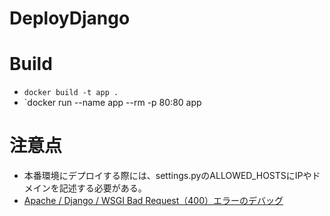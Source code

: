 # DeployDjango

# Build
- `docker build -t app .`
- `docker run --name app --rm -p 80:80 app

# 注意点
- 本番環境にデプロイする際には、settings.pyのALLOWED_HOSTSにIPやドメインを記述する必要がある。
- [Apache / Django / WSGI Bad Request（400）エラーのデバッグ](https://www.it-swarm.dev/ja/python/apache-django-wsgi-bad-request%EF%BC%88400%EF%BC%89%E3%82%A8%E3%83%A9%E3%83%BC%E3%81%AE%E3%83%87%E3%83%90%E3%83%83%E3%82%B0/1042928805/)
